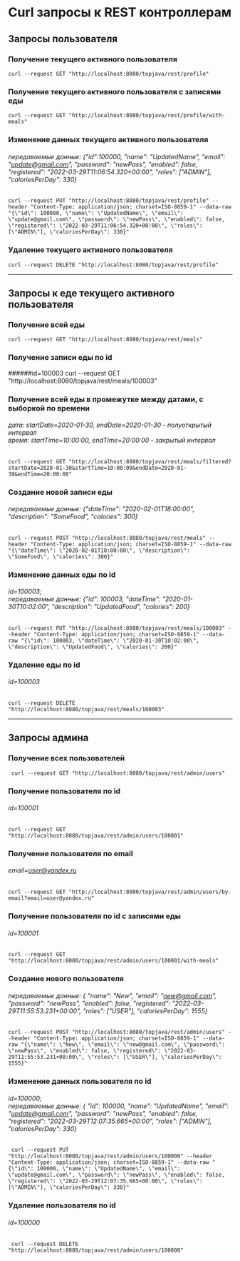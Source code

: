 Curl запросы к REST контроллерам
======================================

Запросы пользователя
--------------------------------------
### Получение текущего активного пользователя
    curl --request GET "http://localhost:8080/topjava/rest/profile"

### Получение текущего активного пользователя с записями еды
    curl --request GET "http://localhost:8080/topjava/rest/profile/with-meals"

### Изменение данных текущего активного пользователя
###### передаваемые данные: {"id":100000, "name": "UpdatedName", "email": "update@gmail.com", "password": "newPass", "enabled": false, "registered": "2022-03-29T11:06:54.320+00:00", "roles": ["ADMIN"], "caloriesPerDay": 330}
    curl --request PUT "http://localhost:8080/topjava/rest/profile" --header "Content-Type: application/json; charset=ISO-8859-1" --data-raw "{\"id\": 100000, \"name\": \"UpdatedName\", \"email\": \"update@gmail.com\", \"password\": \"newPass\", \"enabled\": false, \"registered\": \"2022-03-29T11:06:54.320+00:00\", \"roles\": [\"ADMIN\"], \"caloriesPerDay\": 330}"

### Удаление текущего активного пользователя
    curl --request DELETE "http://localhost:8080/topjava/rest/profile"
--------------------------------------

Запросы к еде текущего активного пользователя
--------------------------------------
### Получение всей еды
    curl --request GET "http://localhost:8080/topjava/rest/meals"

### Получение записи еды по id
######id=100003
    curl --request GET "http://localhost:8080/topjava/rest/meals/100003"

### Получение всей еды в промежутке между датами, с выборкой по времени
###### дата: startDate=2020-01-30, endDate=2020-01-30 - полуоткрытый интервал <br> время: startTime=10:00:00, endTime=20:00:00 - закрытый интервал
    curl --request GET "http://localhost:8080/topjava/rest/meals/filtered?startDate=2020-01-30&startTime=10:00:00&endDate=2020-01-30&endTime=20:00:00"

### Создание новой записи еды
###### передаваемые данные: {"dateTime": "2020-02-01T18:00:00", "description": "SomeFood", "calories": 300}
    curl --request POST "http://localhost:8080/topjava/rest/meals" --header "Content-Type: application/json; charset=ISO-8859-1" --data-raw "{\"dateTime\": \"2020-02-01T18:00:00\", \"description\": \"SomeFood\", \"calories\": 300}"

### Изменение данных еды по id
###### id=100003; <br> передаваемые данные: {"id": 100003, "dateTime": "2020-01-30T10:02:00", "description": "UpdatedFood", "calories": 200}
    curl --request PUT "http://localhost:8080/topjava/rest/meals/100003" --header "Content-Type: application/json; charset=ISO-8859-1" --data-raw "{\"id\": 100003, \"dateTime\": \"2020-01-30T10:02:00\", \"description\": \"UpdatedFood\", \"calories\": 200}"

### Удаление еды по id
###### id=100003
    curl --request DELETE "http://localhost:8080/topjava/rest/meals/100003"
--------------------------------------

Запросы админа
--------------------------------------
###  Получение всех пользователей
     curl --request GET "http://localhost:8080/topjava/rest/admin/users"

###  Получение пользователя по id 
###### id=100001
    curl --request GET "http://localhost:8080/topjava/rest/admin/users/100001"

###  Получение пользователя по email 
###### email=user@yandex.ru
    curl --request GET "http://localhost:8080/topjava/rest/admin/users/by-email?email=user@yandex.ru"

###  Получение пользователя по id с записями еды
###### id=100001
    curl --request GET "http://localhost:8080/topjava/rest/admin/users/100001/with-meals"

### Создание нового пользователя
###### передаваемые данные: { "name": "New", "email": "new@gmail.com", "password": "newPass", "enabled": false, "registered": "2022-03-29T11:55:53.231+00:00", "roles": ["USER"], "caloriesPerDay": 1555}
    curl --request POST "http://localhost:8080/topjava/rest/admin/users" --header "Content-Type: application/json; charset=ISO-8859-1" --data-raw "{\"name\": \"New\", \"email\": \"new@gmail.com\", \"password\": \"newPass\", \"enabled\": false, \"registered\": \"2022-03-29T11:55:53.231+00:00\", \"roles\": [\"USER\"], \"caloriesPerDay\": 1555}"

### Изменение данных пользователя по id
###### id=100000; <br> передаваемые данные: { "id": 100000, "name": "UpdatedName", "email": "update@gmail.com", "password": "newPass", "enabled": false, "registered": "2022-03-29T12:07:35.665+00:00", "roles": ["ADMIN"], "caloriesPerDay": 330}
     curl --request PUT "http://localhost:8080/topjava/rest/admin/users/100000" --header "Content-Type: application/json; charset=ISO-8859-1" --data-raw "{\"id\": 100000, \"name\": \"UpdatedName\", \"email\": \"update@gmail.com\", \"password\": \"newPass\", \"enabled\": false, \"registered\": \"2022-03-29T12:07:35.665+00:00\", \"roles\": [\"ADMIN\"], \"caloriesPerDay\": 330}"

### Удаление пользователя по id
###### id=100000
     curl --request DELETE "http://localhost:8080/topjava/rest/admin/users/100000"